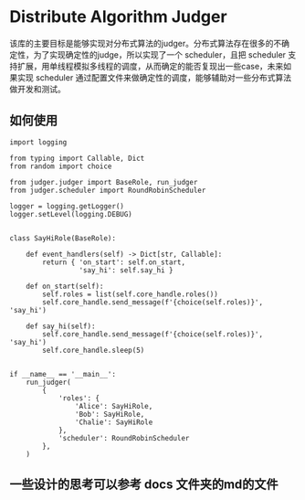 # Distribute Algorithm Judger


该库的主要目标是能够实现对分布式算法的judger。分布式算法存在很多的不确定性，为了实现确定性的judge，所以实现了一个 scheduler，且把 scheduler 支持扩展，用单线程模拟多线程的调度，从而确定的能否复现出一些case，未来如果实现 scheduler 通过配置文件来做确定性的调度，能够辅助对一些分布式算法做开发和测试。

## 如何使用

```
import logging

from typing import Callable, Dict
from random import choice

from judger.judger import BaseRole, run_judger
from judger.scheduler import RoundRobinScheduler

logger = logging.getLogger()
logger.setLevel(logging.DEBUG)


class SayHiRole(BaseRole):

    def event_handlers(self) -> Dict[str, Callable]:
        return { 'on_start': self.on_start,
                 'say_hi': self.say_hi }
    
    def on_start(self):
        self.roles = list(self.core_handle.roles())
        self.core_handle.send_message(f'{choice(self.roles)}', 'say_hi')

    def say_hi(self):
        self.core_handle.send_message(f'{choice(self.roles)}', 'say_hi')
        self.core_handle.sleep(5)


if __name__ == '__main__':
    run_judger(
        {
            'roles': {
                'Alice': SayHiRole,
                'Bob': SayHiRole,
                'Chalie': SayHiRole
            },
            'scheduler': RoundRobinScheduler
        },
    )
```


## 一些设计的思考可以参考 docs 文件夹的md的文件